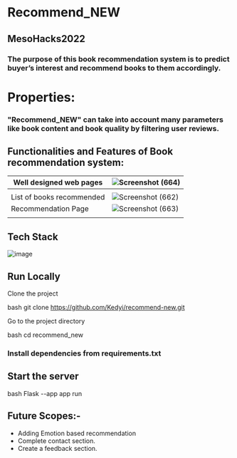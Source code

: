 # Recommend_NEW
## MesoHacks2022
### The purpose of this book recommendation system is to predict buyer’s interest and recommend books to them accordingly. 

# Properties:
### "Recommend_NEW" can take into account many parameters like book content and book quality by filtering user reviews.


## Functionalities and Features of Book recommendation system:

|Well designed web pages| ![Screenshot (664)](https://user-images.githubusercontent.com/74545248/188308667-541c68aa-e451-41a5-a0f2-e566d5bf60fc.png)  | 
|-----------| ------------- | 
||               |
| List of books recommended|  ![Screenshot (662)](https://user-images.githubusercontent.com/74545248/188308710-32fbc4ff-b7a7-4181-b672-32d6eda091d1.png) | 
|Recommendation Page| ![Screenshot (663)](https://user-images.githubusercontent.com/74545248/188308687-5999412c-a427-446e-b337-d314b4caf610.png)  | 
||               |

## Tech Stack

![image](https://user-images.githubusercontent.com/93571457/185930583-e92c061d-3bf5-45d1-b083-da144d9a139f.png)


## Run Locally

Clone the project

bash
  git clone https://github.com/Kedyi/recommend-new.git


Go to the project directory

bash
  cd recommend_new


### Install dependencies from requirements.txt
## Start the server

bash
  Flask --app app  run


## Future Scopes:-
- Adding Emotion based recommendation
- Complete contact section.
- Create a feedback section.
